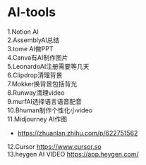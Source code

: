 # AI-tools

1.Notion AI\
2.AssemblyAI总结\
3.tome AI做PPT\
4.Canva有AI制作图片\
5.LeonardoAI注册需要等几天\
6.Clipdrop清理背景\
7.Mokker换背景包括背光\
8.Runway清理video\
9.murfAI选择语言语音配音\
10.Bhuman制作个性化小video\
11.Midjourney AI作图
- https://zhuanlan.zhihu.com/p/622751562

12.Cursor https://www.cursor.so \
13.heygen AI VIDEO https://app.heygen.com/
